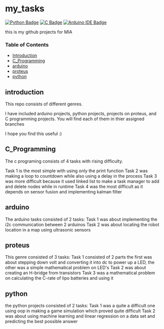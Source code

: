 # my_tasks
[![Python Badge](https://img.shields.io/badge/Python-FFD43B?style=for-the-badge&logo=python&logoColor=blue)](https://www.python.org/)
[![C Badge](https://img.shields.io/badge/C-00599C?style=for-the-badge&logo=c&logoColor=white)](https://en.wikipedia.org/wiki/C_(programming_language))
[![Arduino IDE Badge](https://img.shields.io/badge/Arduino_IDE-00979D?style=for-the-badge&logo=arduino&logoColor=white)](https://www.arduino.cc/)



this is my github projects for MIA
### Table of Contents
- [Introduction](#introduction)
- [C_Programming](#C_Programming)
- [arduino](#arduino)
- [proteus](#proteus)
- [python](#python)

## introduction
This repo consists of different genres.

I have included arduino projects, python projects, projects on proteus, and C programming projects.
You will find each of them in thier assigned branches

I hope you find this useful :)


## C_Programming
The c programing consists of 4 tasks with rising difficulty.

Task 1 is the most simple with using only the print function
Task 2 was making a loop to countdown while also using a delay in the process
Task 3 was more difficult because it used linked list to make a task manager to add and delete nodes while in runtime
Task 4 was the most difficult as it depends on sensor fusion and implementing kalman filter


## arduino
The arduino tasks consisted of 2 tasks:
Task 1 was about implementing the i2c communication between 2 arduinos
Task 2 was about locating the robot location in a map using ultrasonic sensors


## proteus
This genre consisted of 3 tasks:
Task 1 consisted of 2 parts the first was about stepping down volt and converting it into dc to power up a LED,
the other was a simple mathematical problem on LED's
Task 2 was about creating an H-bridge from transistors
Task 3 was a mathematical problem on calculating the C-rate of lipo batteries and using it


## python
the python projects consisted of 2 tasks:
Task 1 was a quite a difficult one using oop in making a game simulation which proved quite difficult
Task 2 was about using machine learning and linear regression on a data set and predicting the best possible answer 

